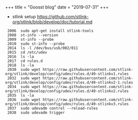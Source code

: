 +++
title = "Goosst blog"
date = "2019-07-31"
+++

- stlink setup https://github.com/stlink-org/stlink/blob/develop/doc/tutorial.md


```
 2006  sudo apt-get install stlink-tools
 2008  st-info --version
 2009  st-info --probe
 2010  sudo st-info --probe
 2014  ls -l /dev/bus/usb/002/011
 2015  cd /etc/udev
 2016  ls -la
 2017  cd rules.d
 2018  ls -la
 2030  sudo wget https://raw.githubusercontent.com/stlink-org/stlink/develop/config/udev/rules.d/49-stlinkv1.rules
 2032  sudo wget https://raw.githubusercontent.com/stlink-org/stlink/develop/config/udev/rules.d/49-stlinkv2-1.rules
 2034  sudo wget https://raw.githubusercontent.com/stlink-org/stlink/develop/config/udev/rules.d/49-stlinkv2.rules
 2035  ls -la
 2036  sudo wget https://raw.githubusercontent.com/stlink-org/stlink/develop/config/udev/rules.d/49-stlinkv3.rules
 2037  sudo udevadm control --reload-rules
 2038  sudo udevadm trigger
```
